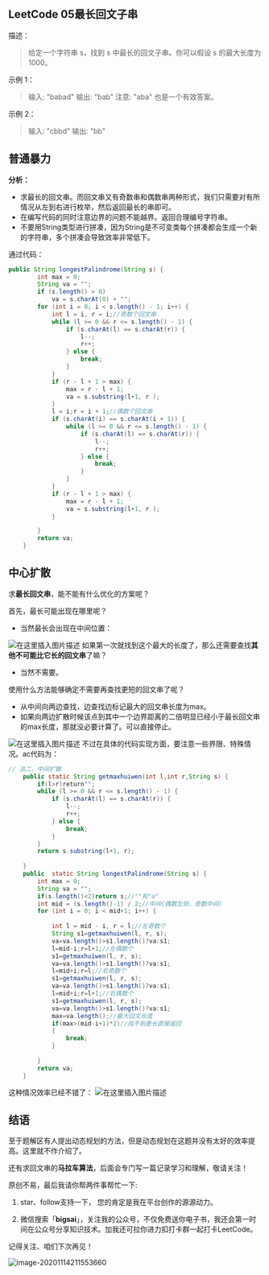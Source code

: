 ## LeetCode 05最长回文子串
描述：
>给定一个字符串 s，找到 s 中最长的回文子串。你可以假设 s 的最大长度为 1000。

示例 1：
>输入: "babad"
>输出: "bab"
>注意: "aba" 也是一个有效答案。

示例 2：
>输入: "cbbd"
>输出: "bb"



## 普通暴力
**分析：**
- 求最长的回文串。而回文串又有奇数串和偶数串两种形式，我们只需要对有所情况从左到右进行枚举，然后返回最长的串即可。
- 在编写代码的同时注意边界的问题不能越界。返回合理编号字符串。
- 不要用String类型进行拼凑，因为String是不可变类每个拼凑都会生成一个新的字符串，多个拼凑会导致效率非常低下。

通过代码：

```java
public String longestPalindrome(String s) {
		int max = 0;
		String va = "";
		if (s.length() > 0)
			va = s.charAt(0) + "";
		for (int i = 0; i < s.length() - 1; i++) {
			int l = i, r = i;//奇数个回文串
			while (l >= 0 && r <= s.length() - 1) {
				if (s.charAt(l) == s.charAt(r)) {
					l--;
					r++;
				} else {
					break;
				}
			}
			if (r - l + 1 > max) {
				max = r - l + 1;
				va = s.substring(l+1, r );
			}
			l = i;r = i + 1;//偶数个回文串
			if (s.charAt(i) == s.charAt(i + 1)) {
				while (l >= 0 && r <= s.length() - 1) {
					if (s.charAt(l) == s.charAt(r)) {
						l--;
						r++;
					} else {
						break;
					}
				}
			}
			if (r - l + 1 > max) {
				max = r - l + 1;
				va = s.substring(l+1, r );
			}

		}
		return va;
	}
```

## 中心扩散
求**最长回文串**，能不能有什么优化的方案呢？

首先，最长可能出现在哪里呢？
- 当然最长会出现在中间位置：

![在这里插入图片描述](https://img-blog.csdnimg.cn/20200812172316918.png?x-oss-process=image/watermark,type_ZmFuZ3poZW5naGVpdGk,shadow_10,text_aHR0cHM6Ly9ibG9nLmNzZG4ubmV0L3FxXzQwNjkzMTcx,size_16,color_FFFFFF,t_70#pic_center)
如果第一次就找到这个最大的长度了，那么还需要查找**其他不可能比它长的回文串**了嘛？
- 当然不需要。

使用什么方法能够确定不需要再查找更短的回文串了呢？
- 从中间向两边查找，边查找边标记最大的回文串长度为max。
- 如果向两边扩散时候该点到其中一个边界距离的二倍明显已经小于最长回文串的max长度，那就没必要计算了。可以直接停止。

![在这里插入图片描述](https://img-blog.csdnimg.cn/20200812174724505.png?x-oss-process=image/watermark,type_ZmFuZ3poZW5naGVpdGk,shadow_10,text_aHR0cHM6Ly9ibG9nLmNzZG4ubmV0L3FxXzQwNjkzMTcx,size_1,color_FFFFFF,t_70#pic_center)
不过在具体的代码实现方面，要注意一些界限、特殊情况。ac代码为：

```java
// 法二，中间扩散
	public static String getmaxhuiwen(int l,int r,String s) {
		if(l>r)return"";
		while (l >= 0 && r <= s.length() - 1) {
			if (s.charAt(l) == s.charAt(r)) {
				l--;
				r++;
			} else {
				break;
			}
		}
		return s.substring(l+1, r);
		
	}
	public  static String longestPalindrome(String s) {
		int max = 0;
		String va = "";
		if(s.length()<2)return s;//""和"a"
		int mid = (s.length()-1) / 2;//中间(偶数左侧，奇数中间)
		for (int i = 0; i < mid+1; i++) {
			
			int l = mid - i, r = l;//左奇数个
			String s1=getmaxhuiwen(l, r, s);
			va=va.length()>s1.length()?va:s1;
			l=mid-i;r=l+1;//左偶数个
			s1=getmaxhuiwen(l, r, s);
			va=va.length()>s1.length()?va:s1;
			l=mid+i;r=l;//右奇数个
			s1=getmaxhuiwen(l, r, s);
			va=va.length()>s1.length()?va:s1;
			l=mid+i;r=l+1;//右偶数个
			s1=getmaxhuiwen(l, r, s);
			va=va.length()>s1.length()?va:s1;
			max=va.length();//最大回文长度
			if(max>(mid-i+1)*2)//找不到更长直接返回
			{
				break;
			}
			
		}
		return va;
	}
```
这种情况效率已经不错了：
![在这里插入图片描述](https://img-blog.csdnimg.cn/20200812180907943.png?x-oss-process=image/watermark,type_ZmFuZ3poZW5naGVpdGk,shadow_10,text_aHR0cHM6Ly9ibG9nLmNzZG4ubmV0L3FxXzQwNjkzMTcx,size_1,color_FFFFFF,t_70#pic_center)

## 结语
至于题解区有人提出动态规划的方法，但是动态规划在这题并没有太好的效率提高。这里就不作介绍了。

还有求回文串的**马拉车算法**，后面会专门写一篇记录学习和理解，敬请关注！

原创不易，最后我请你帮两件事帮忙一下:

1. star、follow支持一下， 您的肯定是我在平台创作的源源动力。

2. 微信搜索「**bigsai**」，关注我的公众号，不仅免费送你电子书，我还会第一时间在公众号分享知识技术。加我还可拉你进力扣打卡群一起打卡LeetCode。

记得关注、咱们下次再见！

![image-20201114211553660](https://bigsai.oss-cn-shanghai.aliyuncs.com/img/image-20201114211553660.png)

